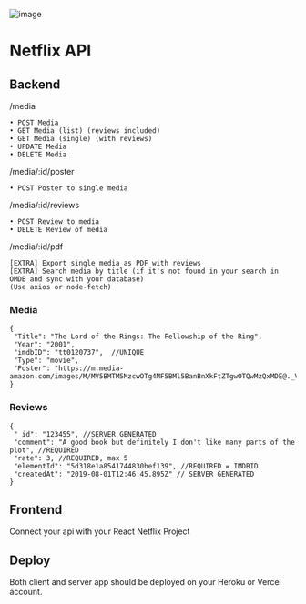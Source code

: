 ![image](https://upload.wikimedia.org/wikipedia/commons/thumb/0/08/Netflix_2015_logo.svg/2560px-Netflix_2015_logo.svg.png)

# Netflix API

## Backend 

/media

    • POST Media
    • GET Media (list) (reviews included)
    • GET Media (single) (with reviews)
    • UPDATE Media
    • DELETE Media


/media/:id/poster

    • POST Poster to single media


/media/:id/reviews
 
    • POST Review to media
    • DELETE Review of media


/media/:id/pdf

    [EXTRA] Export single media as PDF with reviews
    [EXTRA] Search media by title (if it's not found in your search in OMDB and sync with your database)
    (Use axios or node-fetch)

### Media

    {
     "Title": "The Lord of the Rings: The Fellowship of the Ring",
     "Year": "2001",
     "imdbID": "tt0120737",  //UNIQUE
     "Type": "movie",
     "Poster": "https://m.media-amazon.com/images/M/MV5BMTM5MzcwOTg4MF5BMl5BanBnXkFtZTgwOTQwMzQxMDE@._V1_SX300.jpg"
    }
   
   
### Reviews

    {
     "_id": "123455", //SERVER GENERATED
     "comment": "A good book but definitely I don't like many parts of the plot", //REQUIRED
     "rate": 3, //REQUIRED, max 5
     "elementId": "5d318e1a8541744830bef139", //REQUIRED = IMDBID
     "createdAt": "2019-08-01T12:46:45.895Z" // SERVER GENERATED
    }
    
    
## Frontend
Connect your api with your React Netflix Project

## Deploy
Both client and server app should be deployed on your Heroku or Vercel account.
